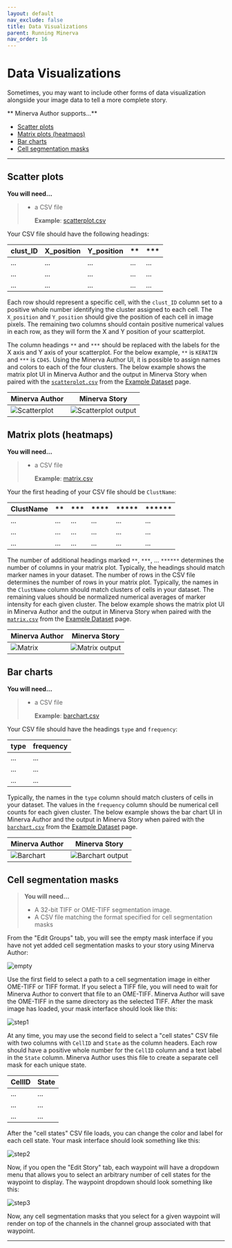 ```yaml
---
layout: default
nav_exclude: false
title: Data Visualizations
parent: Running Minerva
nav_order: 16
---
```

# Data Visualizations

Sometimes, you may want to include other forms of data visualization alongside your image data to tell a more complete story. 

** Minerva Author supports...**

* [Scatter plots](./data-visualizations.md#scatter-plots)
* [Matrix plots (heatmaps)](./data-visualizations.md#matrix-plots-heatmaps)
* [Bar charts](./data-visualizations.md#bar-charts)
* [Cell segmentation masks](./data-visualizations.md#cell-segmentation-masks)

---

## Scatter plots

**You will need...**


> * a CSV file 
>
>   **Example**: [scatterplot.csv](https://gist.githubusercontent.com/thejohnhoffer/f08eac0a9e15ad50eeb21f84276c93e4/raw/scatterplot.csv)

Your CSV file should have the following headings:

| clust_ID | X_position | Y_position | **  | *** |
|----------|------------|------------|-----|-----|
| ...      | ...        | ...        | ... | ... |
| ...      | ...        | ...        | ... | ... |
| ...      | ...        | ...        | ... | ... |

Each row should represent a specific cell, with the `clust_ID` column set to a positive whole number identifying the cluster assigned to each cell. The `X_position` and `Y_position` should give the position of each cell in image pixels. The remaining two columns should contain positive numerical values in each row, as they will form the X and Y position of your scatterplot.

The column headings `**` and `***` should be replaced with the labels for the X axis and Y axis of your scatterplot. For the below example, `**` is `KERATIN` and `***` is `CD45`. Using the Minerva Author UI, it is possible to assign names and colors to each of the four clusters. The below example shows the matrix plot UI in Minerva Author and the output in Minerva Story when paired with the [`scatterplot.csv`](https://gist.githubusercontent.com/thejohnhoffer/f08eac0a9e15ad50eeb21f84276c93e4/raw/scatterplot.csv) from the [Example Dataset](https://github.com/labsyspharm/minerva-story/wiki/Example-Dataset) page.

| Minerva Author | Minerva Story  |
|-----------|-----|
| ![Scatterplot](https://user-images.githubusercontent.com/9781588/111822148-d0e61900-88b9-11eb-9cd1-8c3a19f50c61.png) | ![Scatterplot output](https://user-images.githubusercontent.com/9781588/111824750-faed0a80-88bc-11eb-9ae7-f248db3500f9.png) |

## Matrix plots (heatmaps)


**You will need...**
> * a CSV file 
> 
>   **Example**: [matrix.csv](https://gist.githubusercontent.com/thejohnhoffer/f08eac0a9e15ad50eeb21f84276c93e4/raw/matrix.csv)

Your the first heading of your CSV file should be `ClustName`:

| ClustName | **  | *** | **** | ***** | ****** |
|-----------|-----|-----|------|-------|--------|
| ...       | ... | ... | ...  | ...   | ...    |
| ...       | ... | ... | ...  | ...   | ...    |
| ...       | ... | ... | ...  | ...   | ...    |

The number of additional headings marked `**`, `***`, ... `******` determines the number of columns in your matrix plot. Typically, the headings should match marker names in your dataset. The number of rows in the CSV file determines the number of rows in your matrix plot. Typically, the names in the `ClustName` column should match clusters of cells in your dataset. The remaining values should be normalized numerical averages of marker intensity for each given cluster. The below example shows the matrix plot UI in Minerva Author and the output in Minerva Story when paired with the [`matrix.csv`](https://gist.githubusercontent.com/thejohnhoffer/f08eac0a9e15ad50eeb21f84276c93e4/raw/matrix.csv) from the [Example Dataset](https://github.com/labsyspharm/minerva-story/wiki/Example-Dataset) page.

| Minerva Author | Minerva Story  |
|-----------|-----|
| ![Matrix](https://user-images.githubusercontent.com/9781588/111826503-21ac4080-88bf-11eb-99f7-f70a21bcadd0.png) | ![Matrix output](https://user-images.githubusercontent.com/9781588/111827106-e3635100-88bf-11eb-88c4-c8f9ef8dd0d0.png) |


## Bar charts 


**You will need...**
> * a CSV file 
> 
>   **Example**: [barchart.csv](https://gist.githubusercontent.com/thejohnhoffer/f08eac0a9e15ad50eeb21f84276c93e4/raw/barchart.csv)

Your CSV file should have the headings `type` and `frequency`:

| type | frequency |
|------|-----------|
| ...  | ...       |
| ...  | ...       |
| ...  | ...       |

Typically, the names in the `type` column should match clusters of cells in your dataset. The values in the `frequency` column should be numerical cell counts for each given cluster. The below example shows the bar chart UI in Minerva Author and the output in Minerva Story when paired with the [`barchart.csv`](https://gist.githubusercontent.com/thejohnhoffer/f08eac0a9e15ad50eeb21f84276c93e4/raw/barchart.csv) from the [Example Dataset](https://github.com/labsyspharm/minerva-story/wiki/Example-Dataset) page.

| Minerva Author | Minerva Story  |
|-----------|-----|
| ![Barchart](https://user-images.githubusercontent.com/9781588/111828823-3e964300-88c2-11eb-8bcf-7cf42831cfd2.png) | ![Barchart output](https://user-images.githubusercontent.com/9781588/111828824-3fc77000-88c2-11eb-93aa-1a6f41b634cd.png) |


## Cell segmentation masks


> **You will need...**
> * A 32-bit TIFF or OME-TIFF segmentation image.
> * A CSV file matching the format specified for cell segmentation masks

From the "Edit Groups" tab, you will see the empty mask interface if you have not yet added cell segmentation masks to your story using Minerva Author:

![empty](https://user-images.githubusercontent.com/9781588/112503952-b8ff1100-8d61-11eb-94a2-09fd0ee7097c.png)

Use the first field to select a path to a cell segmentation image in either OME-TIFF or TIFF format. If you select a TIFF file, you will need to wait for Minerva Author to convert that file to an OME-TIFF. Minerva Author will save the OME-TIFF in the same directory as the selected TIFF. After the mask image has loaded, your mask interface should look like this:


![step1](https://user-images.githubusercontent.com/9781588/112503951-b8ff1100-8d61-11eb-97da-52ee16e363ba.png)

At any time, you may use the second field to select a "cell states" CSV file with two columns with `CellID` and `State` as the column headers. Each row should have a positive whole number for the `CellID` column and a text label in the `State` column. Minerva Author uses this file to create a separate cell mask for each unique state.

| CellID | State |
|------|-----------|
| ...  | ...       |
| ...  | ...       |
| ...  | ...       |

After the "cell states" CSV file loads, you can change the color and label for each cell state. Your mask interface should look something like this:

![step2](https://user-images.githubusercontent.com/9781588/112507501-147ece00-8d65-11eb-8654-98cbb674f497.png)

Now, if you open the "Edit Story" tab, each waypoint will have a dropdown menu that allows you to select an arbitrary number of cell states for the waypoint to display. The waypoint dropdown should look something like this:

![step3](https://user-images.githubusercontent.com/9781588/112503949-b8667a80-8d61-11eb-9f73-164d9073e147.png)

Now, any cell segmentation masks that you select for a given waypoint will render on top of the channels in the channel group associated with that waypoint.


---
